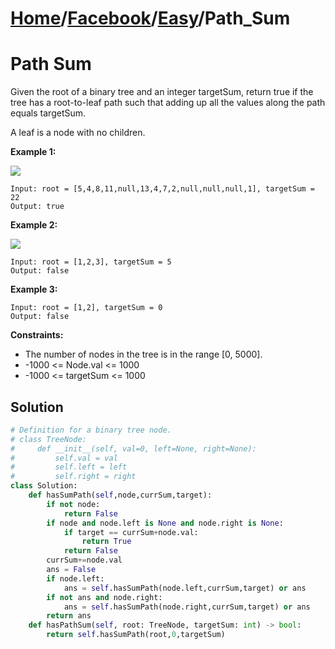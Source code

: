 # [Home](./../..)/[Facebook](./..)/[Easy](./)/Path_Sum
<h1>Path Sum</h1>

<p>
Given the root of a binary tree and an integer targetSum, return true if the tree has a root-to-leaf path such that adding up all the values along the path equals targetSum.

A leaf is a node with no children.

</p>

<b>Example 1:</b>

<img src="https://assets.leetcode.com/uploads/2021/01/18/pathsum1.jpg">

    Input: root = [5,4,8,11,null,13,4,7,2,null,null,null,1], targetSum = 22
    Output: true
    
<b>Example 2:</b>

<img src="https://assets.leetcode.com/uploads/2021/01/18/pathsum2.jpg">

    Input: root = [1,2,3], targetSum = 5
    Output: false
    
<b>Example 3:</b>

    Input: root = [1,2], targetSum = 0
    Output: false

<b>Constraints:</b>

- The number of nodes in the tree is in the range [0, 5000].
- -1000 <= Node.val <= 1000
- -1000 <= targetSum <= 1000

<h2>Solution</h2>

```python
# Definition for a binary tree node.
# class TreeNode:
#     def __init__(self, val=0, left=None, right=None):
#         self.val = val
#         self.left = left
#         self.right = right
class Solution:
    def hasSumPath(self,node,currSum,target):
        if not node:
            return False
        if node and node.left is None and node.right is None:
            if target == currSum+node.val:
                return True
            return False
        currSum+=node.val
        ans = False
        if node.left:
            ans = self.hasSumPath(node.left,currSum,target) or ans
        if not ans and node.right:
            ans = self.hasSumPath(node.right,currSum,target) or ans
        return ans    
    def hasPathSum(self, root: TreeNode, targetSum: int) -> bool:
        return self.hasSumPath(root,0,targetSum)
```
